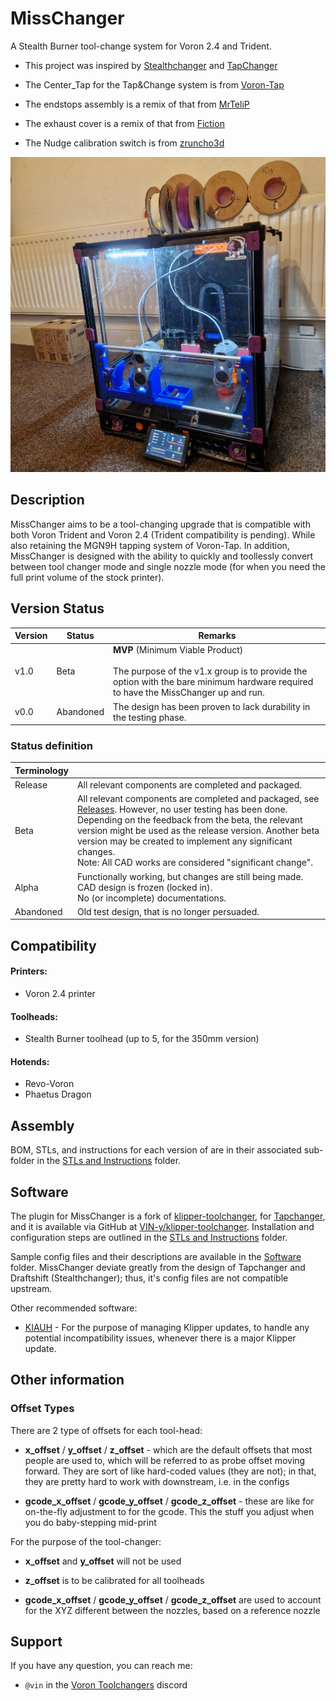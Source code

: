 # MissChanger

A Stealth Burner tool-change system for Voron 2.4 and Trident.

* This project was inspired by [Stealthchanger](https://github.com/Stealthchanger/Toolchanger) and [TapChanger](https://github.com/viesturz/tapchanger/) 
- The Center_Tap for the Tap&Change system is from [Voron-Tap](https://github.com/VoronDesign/Voron-Tap/) 

- The endstops assembly is a remix of that from [MrTeliP](https://www.printables.com/model/325765-voron-24r2-pg7-cable-gland-and-endstop) 

- The exhaust cover is a remix of that from [Fiction](https://github.com/VoronDesign/VoronUsers/tree/main/printer_mods/Fiction/Exhaust_cover) 

- The Nudge calibration switch is from [zruncho3d](https://github.com/zruncho3d/nudge) 

![20240223_185152.jpg](./images/20240609_222649.jpg)

## Description

MissChanger aims to be a tool-changing upgrade that is compatible with both Voron Trident and Voron 2.4 (Trident compatibility is pending). While also retaining the MGN9H tapping system of Voron-Tap. In addition, MissChanger is designed with the ability to quickly and toollessly convert between tool changer mode and single nozzle mode (for when you need the full print volume of the stock printer).

## Version Status

| Version | Status    | Remarks                                                                                                                                                                      |
| ------- | --------- | ---------------------------------------------------------------------------------------------------------------------------------------------------------------------------- |
| v1.0    | Beta      | **MVP** (Minimum Viable Product)<br/><br/>The purpose of the v1.x group is to provide the option with the bare minimum hardware required to have the MissChanger up and run. |
| v0.0    | Abandoned | The design has been proven to lack durability in the testing phase.                                                                                                          |

### Status definition

| Terminology |                                                                                                                                                                                                                                                                                                                                                                        |
| ----------- | ---------------------------------------------------------------------------------------------------------------------------------------------------------------------------------------------------------------------------------------------------------------------------------------------------------------------------------------------------------------------- |
| Release     | All relevant components are completed and packaged.                                                                                                                                                                                                                                                                                                                    |
| Beta        | All relevant components are completed and packaged, see [Releases](./Releases). However, no user testing has been done.<br/>Depending on the feedback from the beta, the relevant version might be used as the release version. Another beta version may be created to implement any significant changes.<br/>Note: All CAD works are considered "significant change". |
| Alpha       | Functionally working, but changes are still being made.<br/>CAD design is frozen (locked in).<br/>No (or incomplete) documentations.                                                                                                                                                                                                                                   |
| Abandoned   | Old test design, that is no longer persuaded.                                                                                                                                                                                                                                                                                                                          |

## Compatibility

#### Printers:

- Voron 2.4 printer

#### Toolheads:

* Stealth Burner toolhead (up to 5, for the 350mm version)

#### Hotends:

* Revo-Voron
* Phaetus Dragon

## Assembly

BOM, STLs, and instructions for each version of are in their associated sub-folder in the [STLs and Instructions](./STLs%20and%20Instructions) folder.

## Software

The plugin for MissChanger is a fork of [klipper-toolchanger](https://github.com/viesturz/klipper-toolchanger), for [Tapchanger](https://github.com/viesturz/tapchanger), and it is available via GitHub at [VIN-y/klipper-toolchanger](https://github.com/VIN-y/klipper-toolchanger). Installation and configuration steps are outlined in the [STLs and Instructions](./STLs%20and%20Instructions) folder.

Sample config files and their descriptions are available in the [Software](./Software) folder. MissChanger deviate greatly from the design of Tapchanger and Draftshift (Stealthchanger); thus, it's config files are not compatible upstream.

Other recommended software:

* [KIAUH](https://github.com/dw-0/kiauh) - For the purpose of managing Klipper updates, to handle any potential incompatibility issues, whenever there is a major Klipper update.

## Other information

### Offset Types

There are 2 type of offsets for each tool-head:

- **x_offset** / **y_offset** / **z_offset** - which are the default offsets that most people are used to, which will be referred to as probe offset moving forward. They are sort of like hard-coded values (they are not); in that, they are pretty hard to work with downstream, i.e. in the configs

- **gcode_x_offset** / **gcode_y_offset** / **gcode_z_offset** - these are like for on-the-fly adjustment to for the gcode. This the stuff you adjust when you do baby-stepping mid-print

For the purpose of the tool-changer:

- **x_offset** and **y_offset** will not be used

- **z_offset** is to be calibrated for all toolheads

- **gcode_x_offset** / **gcode_y_offset** / **gcode_z_offset** are used to account for the XYZ different between the nozzles, based on a reference nozzle

## Support

If you have any question, you can reach me:

* `@vin` in the [Voron Toolchangers](https://discord.gg/Gt5XCCwv) discord
